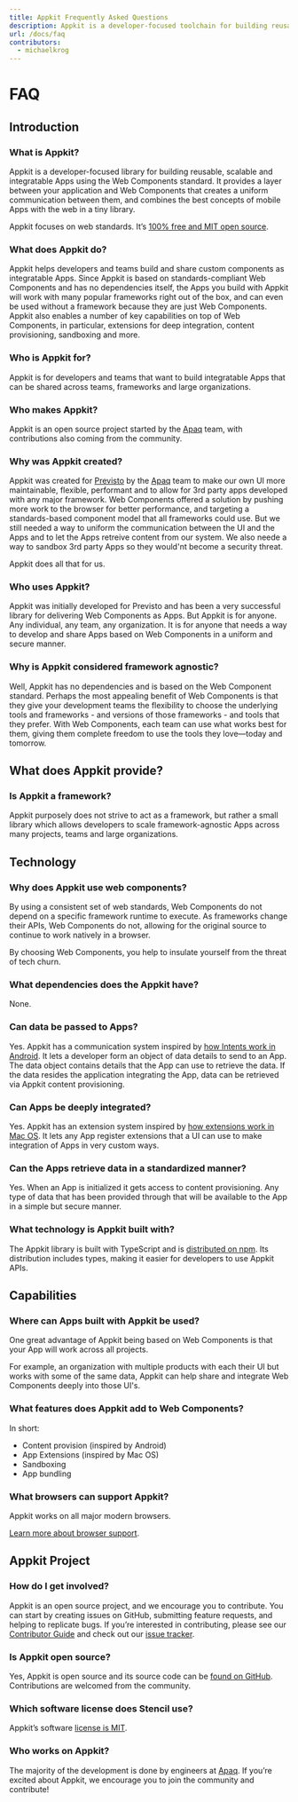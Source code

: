 ```yaml
---
title: Appkit Frequently Asked Questions
description: Appkit is a developer-focused toolchain for building reusable, scalable component libraries, applications and design systems.
url: /docs/faq
contributors:
  - michaelkrog
---
```


# FAQ

## Introduction

### What is Appkit?

Appkit is a developer-focused library for building reusable, scalable and integratable Apps using the Web Components standard. It provides a layer between your application and Web Components that creates a uniform communication between them, and combines the best concepts of mobile Apps with the web in a tiny library.

Appkit focuses on web standards. It’s [100% free and MIT open source](https://github.com/apaq/appkit/blob/master/LICENSE.md).


### What does Appkit do?

Appkit helps developers and teams build and share custom components as integratable Apps. Since Appkit is based on standards-compliant Web Components and has no dependencies itself, the Apps you build with Appkit will work with many popular frameworks right out of the box, and can even be used without a framework because they are just Web Components. Appkit also enables a number of key capabilities on top of Web Components, in particular, extensions for deep integration, content provisioning, sandboxing and more.


### Who is Appkit for?

Appkit is for developers and teams that want to build integratable Apps that can be shared across teams, frameworks and large organizations.


### Who makes Appkit?

Appkit is an open source project started by the [Apaq](https://github.com/apaq) team, with contributions also coming from the community.


### Why was Appkit created?

Appkit was created for [Previsto](https://previsto.com/) by the [Apaq](https://github.com/apaq) team to make our own UI more maintainable, flexible, performant and to allow for 3rd party apps developed with any major framework. Web Components offered a solution by pushing more work to the browser for better performance, and targeting a standards-based component model that all frameworks could use. But we still needed a way to uniform the communication between the UI and the Apps and to let the Apps retreive content from our system. We also neede a way to sandbox 3rd party Apps so they would'nt become a security threat.

Appkit does all that for us.


### Who uses Appkit?

Appkit was initially developed for Previsto and has been a very successful library for delivering Web Components as Apps. But Appkit is for anyone. Any individual, any team, any organization. It is for anyone that
needs a way to develop and share Apps based on Web Components in a uniform and secure manner.


### Why is Appkit considered framework agnostic?

Well, Appkit has no dependencies and is based on the Web Component standard. Perhaps the most appealing benefit of Web Components is that they give your development teams the flexibility to choose the underlying tools and frameworks - and versions of those frameworks - and tools that they prefer. With Web Components, each team can use what works best for them, giving them complete freedom to use the tools they love—today and tomorrow.


## What does Appkit provide?

### Is Appkit a framework?

Appkit purposely does not strive to act as a framework, but rather a small library which allows developers to scale framework-agnostic Apps across many projects, teams and large organizations. 


## Technology


### Why does Appkit use web components?

By using a consistent set of web standards, Web Components do not depend on a specific framework runtime to execute. As frameworks change their APIs, Web Components do not, allowing for the original source to continue to work natively in a browser.

By choosing Web Components, you help to insulate yourself from the threat of tech churn.


### What dependencies does the Appkit have?

None. 


### Can data be passed to Apps?

Yes. Appkit has a communication system inspired by [how Intents work in Android](https://developer.android.com/guide/components/intents-filters). It lets a developer form an object of data details to send to an App. The data object contains details that the App can use to retrieve the data. If the data resides the application integrating the App, data can be retrieved via Appkit content provisioning.

### Can Apps be deeply integrated?

Yes. Appkit has an extension system inspired by [how extensions work in Mac OS](https://developer.apple.com/design/human-interface-guidelines/macos/extensions/share-extensions/). It lets any App register extensions that a UI can use to make integration of Apps in very custom ways.

### Can the Apps retrieve data in a standardized manner?

Yes. When an App is initialized it gets access to content provisioning. Any type of data that has been provided through that will be available to the App in a simple but secure manner. 

### What technology is Appkit built with?

The Appkit library is built with TypeScript and is [distributed on npm](https://www.npmjs.com/package/@appkit/core). Its distribution includes types, making it easier for developers to use Appkit APIs.


## Capabilities

### Where can Apps built with Appkit be used?

One great advantage of Appkit being based on Web Components is that your App will work across all projects. 

For example, an organization with multiple products with each their UI but works with some of the same data, Appkit can help share and integrate Web Components deeply into those UI's.


### What features does Appkit add to Web Components?

In short:
- Content provision (inspired by Android)
- App Extensions (inspired by Mac OS)
- Sandboxing
- App bundling


### What browsers can support Appkit?

Appkit works on all major modern browsers.

[Learn more about browser support](/docs/browser-support).


## Appkit Project

### How do I get involved?

Appkit is an open source project, and we encourage you to contribute. You can start by creating issues on GitHub, submitting feature requests, and helping to replicate bugs. If you’re interested in contributing, please see our [Contributor Guide](https://github.com/apaq/appkit/blob/master/.github/CONTRIBUTING.md) and check out our [issue tracker](https://github.com/apaq/appkit/issues).


### Is Appkit open source?

Yes, Appkit is open source and its source code can be [found on GitHub](https://github.com/apaq/appkit). Contributions are welcomed from the community.


### Which software license does Stencil use?

Appkit’s software [license is MIT](https://github.com/apaq/appkit/blob/master/LICENSE).


### Who works on Appkit?

The majority of the development is done by engineers at [Apaq](https://github.com/apaq). If you’re excited about Appkit, we encourage you to join the community and contribute! 

